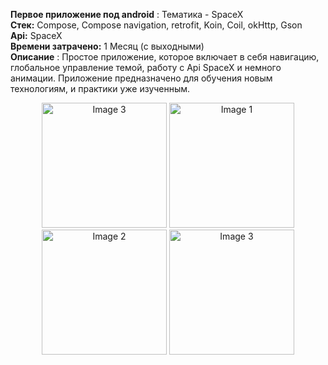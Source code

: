 **Первое приложение под android** : Тематика - SpaceX  
**Стек:** Compose, Compose navigation, retrofit, Koin, Coil, okHttp, Gson  
**Api:** SpaceX  
**Времени затрачено:**  1 Месяц (с выходными)  
**Описание** : Простое приложение, которое включает в себя навигацию, глобальное управление темой, работу с Api SpaceX и немного анимации. 
Приложение предназначено для обучения новым технологиям, и практики уже изученным.

<p align="center">
  <img src="https://imgur.com/yvnZPjW.jpeg" alt="Image 3" width="200"/>
  <img src="https://imgur.com/LcUa7kC.jpeg" alt="Image 1" width="200"/>
  <img src="https://imgur.com/99E4adp.jpeg" alt="Image 2" width="200"/>
  <img src="https://imgur.com/jCoFRrX.jpeg" alt="Image 3" width="200"/>
</p>
